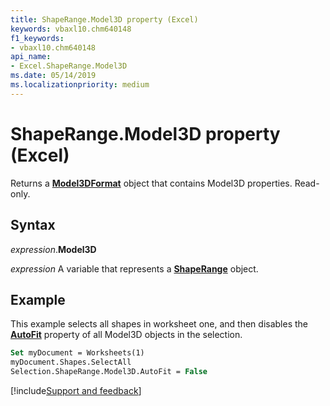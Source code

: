 ```yaml
---
title: ShapeRange.Model3D property (Excel)
keywords: vbaxl10.chm640148
f1_keywords:
- vbaxl10.chm640148
api_name:
- Excel.ShapeRange.Model3D
ms.date: 05/14/2019
ms.localizationpriority: medium
---
```



# ShapeRange.Model3D property (Excel)

Returns a **[Model3DFormat](Excel.Model3DFormat.md)** object that contains Model3D properties. Read-only.


## Syntax

_expression_.**Model3D**

_expression_ A variable that represents a **[ShapeRange](Excel.ShapeRange.md)** object.


## Example

This example selects all shapes in worksheet one, and then disables the **[AutoFit](Excel.Model3DFormat.AutoFit.md)** property of all Model3D objects in the selection.

```vb
Set myDocument = Worksheets(1) 
myDocument.Shapes.SelectAll 
Selection.ShapeRange.Model3D.AutoFit = False
```




[!include[Support and feedback](~/includes/feedback-boilerplate.md)]